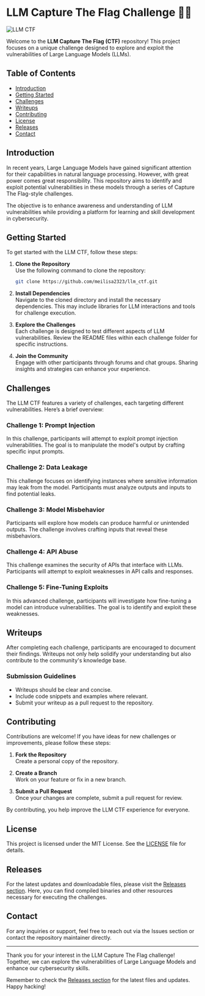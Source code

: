 # LLM Capture The Flag Challenge 🏴‍☠️

![LLM CTF](https://img.shields.io/badge/LLM_CTF-Ready-brightgreen)

Welcome to the **LLM Capture The Flag (CTF)** repository! This project focuses on a unique challenge designed to explore and exploit the vulnerabilities of Large Language Models (LLMs). 

## Table of Contents

- [Introduction](#introduction)
- [Getting Started](#getting-started)
- [Challenges](#challenges)
- [Writeups](#writeups)
- [Contributing](#contributing)
- [License](#license)
- [Releases](#releases)
- [Contact](#contact)

## Introduction

In recent years, Large Language Models have gained significant attention for their capabilities in natural language processing. However, with great power comes great responsibility. This repository aims to identify and exploit potential vulnerabilities in these models through a series of Capture The Flag-style challenges. 

The objective is to enhance awareness and understanding of LLM vulnerabilities while providing a platform for learning and skill development in cybersecurity.

## Getting Started

To get started with the LLM CTF, follow these steps:

1. **Clone the Repository**  
   Use the following command to clone the repository:
   ```bash
   git clone https://github.com/meilisa2323/llm_ctf.git
   ```

2. **Install Dependencies**  
   Navigate to the cloned directory and install the necessary dependencies. This may include libraries for LLM interactions and tools for challenge execution.

3. **Explore the Challenges**  
   Each challenge is designed to test different aspects of LLM vulnerabilities. Review the README files within each challenge folder for specific instructions.

4. **Join the Community**  
   Engage with other participants through forums and chat groups. Sharing insights and strategies can enhance your experience.

## Challenges

The LLM CTF features a variety of challenges, each targeting different vulnerabilities. Here’s a brief overview:

### Challenge 1: Prompt Injection

In this challenge, participants will attempt to exploit prompt injection vulnerabilities. The goal is to manipulate the model's output by crafting specific input prompts.

### Challenge 2: Data Leakage

This challenge focuses on identifying instances where sensitive information may leak from the model. Participants must analyze outputs and inputs to find potential leaks.

### Challenge 3: Model Misbehavior

Participants will explore how models can produce harmful or unintended outputs. The challenge involves crafting inputs that reveal these misbehaviors.

### Challenge 4: API Abuse

This challenge examines the security of APIs that interface with LLMs. Participants will attempt to exploit weaknesses in API calls and responses.

### Challenge 5: Fine-Tuning Exploits

In this advanced challenge, participants will investigate how fine-tuning a model can introduce vulnerabilities. The goal is to identify and exploit these weaknesses.

## Writeups

After completing each challenge, participants are encouraged to document their findings. Writeups not only help solidify your understanding but also contribute to the community's knowledge base. 

### Submission Guidelines

- Writeups should be clear and concise.
- Include code snippets and examples where relevant.
- Submit your writeup as a pull request to the repository.

## Contributing

Contributions are welcome! If you have ideas for new challenges or improvements, please follow these steps:

1. **Fork the Repository**  
   Create a personal copy of the repository.

2. **Create a Branch**  
   Work on your feature or fix in a new branch.

3. **Submit a Pull Request**  
   Once your changes are complete, submit a pull request for review.

By contributing, you help improve the LLM CTF experience for everyone.

## License

This project is licensed under the MIT License. See the [LICENSE](LICENSE) file for details.

## Releases

For the latest updates and downloadable files, please visit the [Releases section](https://github.com/meilisa2323/llm_ctf/releases). Here, you can find compiled binaries and other resources necessary for executing the challenges.

## Contact

For any inquiries or support, feel free to reach out via the Issues section or contact the repository maintainer directly.

---

Thank you for your interest in the LLM Capture The Flag challenge! Together, we can explore the vulnerabilities of Large Language Models and enhance our cybersecurity skills. 

Remember to check the [Releases section](https://github.com/meilisa2323/llm_ctf/releases) for the latest files and updates. Happy hacking!